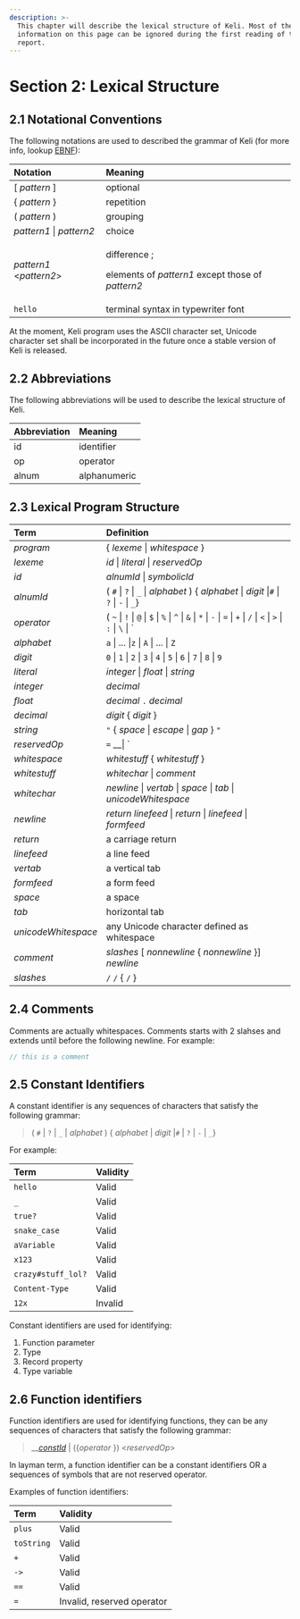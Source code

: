 ```yaml
---
description: >-
  This chapter will describe the lexical structure of Keli. Most of the
  information on this page can be ignored during the first reading of this
  report.
---
```


# Section 2: Lexical Structure

## 2.1 Notational Conventions

The following notations are used to described the grammar of Keli \(for more info, lookup [EBNF](https://en.wikipedia.org/wiki/Extended_Backus–Naur_form)\):

<table>
  <thead>
    <tr>
      <th style="text-align:left">Notation</th>
      <th style="text-align:left">Meaning</th>
    </tr>
  </thead>
  <tbody>
    <tr>
      <td style="text-align:left">[ <em>pattern </em>]</td>
      <td style="text-align:left">optional</td>
    </tr>
    <tr>
      <td style="text-align:left">{ <em>pattern </em>}</td>
      <td style="text-align:left">repetition</td>
    </tr>
    <tr>
      <td style="text-align:left">( <em>pattern </em>)</td>
      <td style="text-align:left">grouping</td>
    </tr>
    <tr>
      <td style="text-align:left"><em>pattern1 </em>| <em>pattern2</em>
      </td>
      <td style="text-align:left">choice</td>
    </tr>
    <tr>
      <td style="text-align:left"><em>pattern1</em>
        <<em>pattern2</em>></td>
      <td style="text-align:left">
        <p>difference ;</p>
        <p>elements of <em>pattern1</em> except those of <em>pattern2</em>
        </p>
      </td>
    </tr>
    <tr>
      <td style="text-align:left"><code>hello</code>
      </td>
      <td style="text-align:left">terminal syntax in typewriter font</td>
    </tr>
  </tbody>
</table>At the moment, Keli program uses the ASCII character set, Unicode character set shall be incorporated in the future once a stable version of Keli is released.

## 2.2 Abbreviations

The following abbreviations will be used to describe the lexical structure of Keli.

| Abbreviation | Meaning |
| :--- | :--- |
| id | identifier |
| op | operator |
| alnum | alphanumeric |

## 2.3 Lexical Program Structure

| Term | Definition |
| :--- | :--- |
| _program_ |  { _lexeme_ \| _whitespace_ } |
| _lexeme_ | _id_  \| _literal_ \| _reservedOp_  |
| _id_ | _alnumId_ \| _symbolicId_ |
| _alnumId_ | \( `#` \| `?` \| `_` \| _alphabet_ \) { _alphabet_ \| _digit_ \|`#` \| `?` \| `-` \| `_`} |
| _operator_ | \( `~` \| `!` \| `@` \| `$` \| `%` \| `^` \| `&` \| `*` \| `-` \| `=` \| `+` \| `/` \| `<` \| `>` \| `:` \| `\` \| `|` \) |
| _alphabet_ | `a` \| ... \|`z` \| `A` \| ... \| `Z` |
| _digit_ | `0` \| `1` \| `2` \| `3` \| `4` \| `5` \| `6` \| `7` \| `8` \| `9` |
| _literal_ | _integer_ \| _float_ \| _string_ |
| _integer_ | _decimal_ |
| _float_ | _decimal_ `.` _decimal_ |
| _decimal_ | _digit_ { _digit_ }  |
| _string_ | `"` { _space_ \| _escape_ \| _gap_ } `"` |
| _reservedOp_ | `=` __\| `|` \| `{` \| `}` \| `(` \| `)` \| `.` \| `"` |
| _whitespace_ | _whitestuff_ { _whitestuff_ } |
| _whitestuff_ | _whitechar_ \| _comment_  |
| _whitechar_ | _newline_ \| _vertab_ \| _space_ \| _tab_ \| _unicodeWhitespace_ |
| _newline_ | _return linefeed_ \| _return_ \| _linefeed_ \| _formfeed_  |
| _return_ | a carriage return |
| _linefeed_ | a line feed |
| _vertab_ | a vertical tab |
| _formfeed_ | a form feed |
| _space_ | a space  |
| _tab_ | horizontal tab |
| _unicodeWhitespace_ | any Unicode character defined as whitespace |
| _comment_ | _slashes_ \[ _nonnewline_ { _nonnewline_ }\] _newline_ |
| _slashes_ | `/` `/` { `/` } |

## 2.4 Comments

Comments are actually whitespaces. Comments starts with 2 slahses and extends until before the following newline. For example:

```java
// this is a comment
```

## 2.5 Constant Identifiers 

A constant identifier is any sequences of characters that satisfy the following grammar:

> \( `#` \| `?` \| `_` \| _alphabet_ \) { _alphabet_ \| _digit_ \|`#` \| `?` \| `-` \| `_`}

For example:

| Term | Validity |
| :--- | :--- |
| `hello` | Valid |
| `_` | Valid |
| `true?` | Valid |
| `snake_case` | Valid |
| `aVariable` | Valid |
| `x123` | Valid |
| `crazy#stuff_lol?` | Valid |
| `Content-Type` | Valid |
| `12x` | Invalid |

Constant identifiers are used for identifying:

1. Function parameter 
2. Type 
3. Record property 
4. Type variable 

## 2.6 Function identifiers

Function identifiers are used for identifying functions, they can be any sequences of characters that satisfy the following grammar:

> \_\_[_constId_](chapter-2-lexical-structure.md#2-5-constant-identifiers)  \| \({_operator_ }\) &lt;_reservedOp_&gt;

In layman term, a function identifier can be a constant identifiers OR a sequences of symbols that are not reserved operator.

Examples of function identifiers:

| Term | Validity |
| :--- | :--- |
| `plus` | Valid |
| `toString` | Valid |
| `+` | Valid |
| `->` | Valid |
| `==` | Valid |
| `=` | Invalid, reserved operator |

